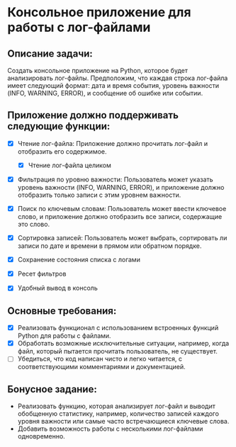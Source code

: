 # Консольное приложение для работы с лог-файлами

## Описание задачи:

Создать консольное приложение на Python, которое будет анализировать лог-файлы. Предположим, что каждая строка лог-файла имеет следующий формат: дата и время события, уровень важности (INFO, WARNING, ERROR), и сообщение об ошибке или событии.

## Приложение должно поддерживать следующие функции:

- [x] Чтение лог-файла: Приложение должно прочитать лог-файл и отобразить его содержимое.
  - [x] Чтение лог-файла целиком
- [x] Фильтрация по уровню важности: Пользователь может указать уровень важности (INFO, WARNING, ERROR), и приложение должно отобразить только записи с этим уровнем важности.
- [x] Поиск по ключевым словам: Пользователь может ввести ключевое слово, и приложение должно отобразить все записи, содержащие это слово.
- [x] Сортировка записей: Пользователь может выбрать, сортировать ли записи по дате и времени в прямом или обратном порядке.

- [x] Сохранение состояния списка с логами
- [x] Ресет фильтров
- [x] Удобный вывод в консоль

## Основные требования:

- [x] Реализовать функционал с использованием встроенных функций Python для работы с файлами.
- [x] Обработать возможные исключительные ситуации, например, когда файл, который пытается прочитать пользователь, не существует.
- [ ] Убедиться, что код написан чисто и легко читается, с соответствующими комментариями и документацией.

## Бонусное задание:

- Реализовать функцию, которая анализирует лог-файл и выводит обобщенную статистику, например, количество записей каждого уровня важности или самые часто встречающиеся ключевые слова.
- Добавить возможность работы с несколькими лог-файлами одновременно.
